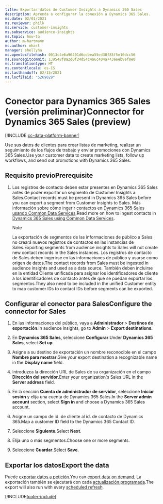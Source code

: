 ```yaml
---
title: Exportar datos de Customer Insights a Dynamics 365 Sales
description: Aprenda a configurar la conexión a Dynamics 365 Sales.
ms.date: 02/01/2021
ms.reviewer: philk
ms.service: customer-insights
ms.subservice: audience-insights
ms.topic: how-to
author: m-hartmann
ms.author: mhart
manager: shellyha
ms.openlocfilehash: 0013c4e6a96401d6cdbea55ed38f85f5e10dcc56
ms.sourcegitcommit: 139548f8a2d0f24d54c4a6c404a743eeeb8ef8e0
ms.translationtype: HT
ms.contentlocale: es-ES
ms.lasthandoff: 02/15/2021
ms.locfileid: "5269029"
---
```

# <a name="connector-for-dynamics-365-sales-preview"></a><span data-ttu-id="682eb-103">Conector para Dynamics 365 Sales (versión preliminar)</span><span class="sxs-lookup"><span data-stu-id="682eb-103">Connector for Dynamics 365 Sales (preview)</span></span>

[!INCLUDE [cc-data-platform-banner](../includes/cc-data-platform-banner.md)]

<span data-ttu-id="682eb-104">Use sus datos de clientes para crear listas de marketing, realizar un seguimiento de los flujos de trabajo y enviar promociones con Dynamics 365 Sales.</span><span class="sxs-lookup"><span data-stu-id="682eb-104">Use your customer data to create marketing lists, follow up workflows, and send out promotions with Dynamics 365 Sales.</span></span>

## <a name="prerequisite"></a><span data-ttu-id="682eb-105">Requisito previo</span><span class="sxs-lookup"><span data-stu-id="682eb-105">Prerequisite</span></span>

1. <span data-ttu-id="682eb-106">Los registros de contacto deben estar presentes en Dynamics 365 Sales antes de poder exportar un segmento de Customer Insights a Sales.</span><span class="sxs-lookup"><span data-stu-id="682eb-106">Contact records must be present in Dynamics 365 Sales before you can export a segment from Customer Insights to Sales.</span></span> <span data-ttu-id="682eb-107">Más información sobre cómo ingerir contactos en [Dynamics 365 Sales usando Common Data Services](connect-power-query.md).</span><span class="sxs-lookup"><span data-stu-id="682eb-107">Read more on how to ingest contacts in [Dynamics 365 Sales using Common Data Services](connect-power-query.md).</span></span>

   > [!NOTE]
   > <span data-ttu-id="682eb-108">La exportación de segmentos de las informaciones de público a Sales no creará nuevos registros de contactos en las instancias de Sales.</span><span class="sxs-lookup"><span data-stu-id="682eb-108">Exporting segments from audience insights to Sales will not create new contact records in the Sales instances.</span></span> <span data-ttu-id="682eb-109">Los registros de contacto de Sales deben ingerirse en las informaciones de público y usarse como origen de datos.</span><span class="sxs-lookup"><span data-stu-id="682eb-109">The contact records from Sales must be ingested in audience insights and used as a data source.</span></span> <span data-ttu-id="682eb-110">También deben incluirse en la entidad Cliente unificada para asignar los identificadores de cliente a los identificadores de contacto antes de que se puedan exportar los segmentos.</span><span class="sxs-lookup"><span data-stu-id="682eb-110">They also need to be included in the unified Customer entity to map customer IDs to contact IDs before segments can be exported.</span></span>

## <a name="configure-the-connector-for-sales"></a><span data-ttu-id="682eb-111">Configurar el conector para Sales</span><span class="sxs-lookup"><span data-stu-id="682eb-111">Configure the connector for Sales</span></span>

1. <span data-ttu-id="682eb-112">En las informaciones del público, vaya a **Administrador** > **Destinos de exportación**.</span><span class="sxs-lookup"><span data-stu-id="682eb-112">In audience insights, go to **Admin** > **Export destinations**.</span></span>

1. <span data-ttu-id="682eb-113">En **Dynamics 365 Sales**, seleccione **Configurar**.</span><span class="sxs-lookup"><span data-stu-id="682eb-113">Under **Dynamics 365 Sales**, select **Set up**.</span></span>

1. <span data-ttu-id="682eb-114">Asigne a su destino de exportación un nombre reconocible en el campo **Nombre para mostrar**.</span><span class="sxs-lookup"><span data-stu-id="682eb-114">Give your export destination a recognizable name in the **Display name** field.</span></span>

1. <span data-ttu-id="682eb-115">Introduzca la dirección URL de Sales de su organización en el campo **Dirección del servidor**.</span><span class="sxs-lookup"><span data-stu-id="682eb-115">Enter your organization's Sales URL in the **Server address** field.</span></span>

1. <span data-ttu-id="682eb-116">En la sección **Cuenta de administrador de servidor**, seleccione **Iniciar sesión** y elija una cuenta de Dynamics 365 Sales.</span><span class="sxs-lookup"><span data-stu-id="682eb-116">In the **Server admin account** section, select **Sign in** and choose a Dynamics 365 Sales account.</span></span>

1. <span data-ttu-id="682eb-117">Asigne un campo de id. de cliente al id. de contacto de Dynamics 365.</span><span class="sxs-lookup"><span data-stu-id="682eb-117">Map a customer ID field to the Dynamics 365 Contact ID.</span></span>

1. <span data-ttu-id="682eb-118">Seleccione **Siguiente**.</span><span class="sxs-lookup"><span data-stu-id="682eb-118">Select **Next**.</span></span>

1. <span data-ttu-id="682eb-119">Elija uno o más segmentos.</span><span class="sxs-lookup"><span data-stu-id="682eb-119">Choose one or more segments.</span></span>

1. <span data-ttu-id="682eb-120">Seleccione **Guardar**.</span><span class="sxs-lookup"><span data-stu-id="682eb-120">Select **Save**.</span></span>

## <a name="export-the-data"></a><span data-ttu-id="682eb-121">Exportar los datos</span><span class="sxs-lookup"><span data-stu-id="682eb-121">Export the data</span></span>

<span data-ttu-id="682eb-122">Puede [exportar datos a petición](export-destinations.md).</span><span class="sxs-lookup"><span data-stu-id="682eb-122">You can [export data on demand](export-destinations.md).</span></span> <span data-ttu-id="682eb-123">La exportación también se ejecutará con cada [actualización programada](system.md#schedule-tab).</span><span class="sxs-lookup"><span data-stu-id="682eb-123">The export will also run with every [scheduled refresh](system.md#schedule-tab).</span></span>


[!INCLUDE[footer-include](../includes/footer-banner.md)]